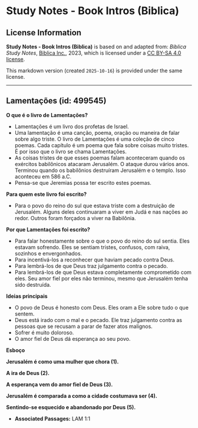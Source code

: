 # Study Notes - Book Intros (Biblica)

## License Information

**Study Notes - Book Intros (Biblica)** is based on and adapted from: _Biblica Study Notes_, [Biblica Inc.](https://www.biblica.com/), 2023, which is licensed under a [CC BY-SA 4.0 license](https://creativecommons.org/licenses/by-sa/4.0/legalcode.en).

This markdown version (created `2025-10-16`) is provided under the same license.



--------------------------------

## Lamentações (id: 499545)

**O que é o livro de** **Lamentações?**

* Lamentações é um livro dos profetas de Israel.
* Uma lamentação é uma canção, poema, oração ou maneira de falar sobre algo triste. O livro de Lamentações é uma coleção de cinco poemas. Cada capítulo é um poema que fala sobre coisas muito tristes. É por isso que o livro se chama Lamentações.
* As coisas tristes de que esses poemas falam aconteceram quando os exércitos babilônicos atacaram Jerusalém. O ataque durou vários anos. Terminou quando os babilônios destruíram Jerusalém e o templo. Isso aconteceu em 586 a.C.
* Pensa\-se que Jeremias possa ter escrito estes poemas.

**Para quem este livro foi escrito?**

* Para o povo do reino do sul que estava triste com a destruição de Jerusalém. Alguns deles continuaram a viver em Judá e nas nações ao redor. Outros foram forçados a viver na Babilônia.

**Por que Lamentações foi escrito?**

* Para falar honestamente sobre o que o povo do reino do sul sentia. Eles estavam sofrendo. Eles se sentiam tristes, confusos, com raiva, sozinhos e envergonhados.
* Para incentivá\-los a reconhecer que haviam pecado contra Deus.
* Para lembrá\-los de que Deus traz julgamento contra o pecado.
* Para lembrá\-los de que Deus estava completamente comprometido com eles. Seu amor fiel por eles não terminou, mesmo que Jerusalém tenha sido destruída.

**Ideias principais**

* O povo de Deus é honesto com Deus. Eles oram a Ele sobre tudo o que sentem.
* Deus está irado com o mal e o pecado. Ele traz julgamento contra as pessoas que se recusam a parar de fazer atos malignos.
* Sofrer é muito doloroso.
* O amor fiel de Deus dá esperança ao seu povo.

**Esboço**

**Jerusalém é como uma mulher que chora (1\).**

**A ira de Deus (2\).**

**A esperança vem do amor fiel de Deus (3\).**

**Jerusalém é comparada a como a cidade costumava ser (4\).**

**Sentindo\-se esquecido e abandonado por Deus (5\).**

* **Associated Passages:** LAM 1:1

